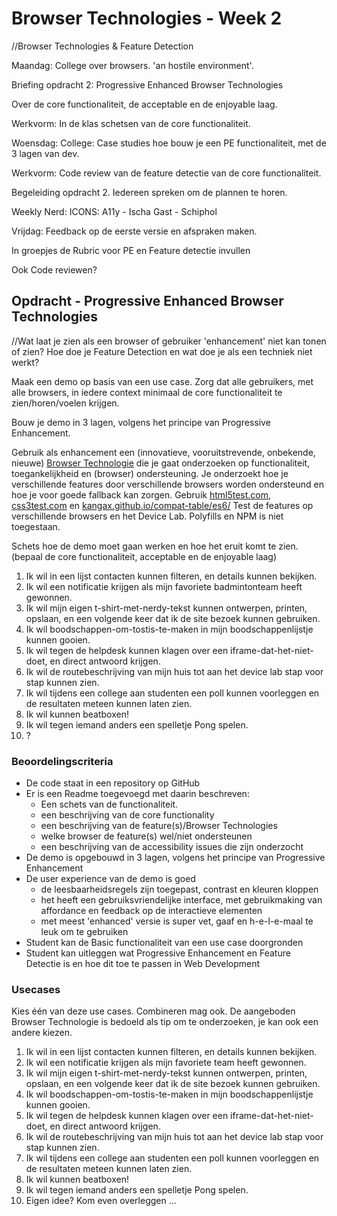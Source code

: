 # Browser Technologies - Week 2
//Browser Technologies & Feature Detection


Maandag: College over browsers. 'an hostile environment'.

Briefing opdracht 2: Progressive Enhanced Browser Technologies

Over de core functionaliteit, de acceptable en de enjoyable laag.

Werkvorm: In de klas schetsen van de core functionaliteit.

Woensdag:
College: Case studies hoe bouw je een PE functionaliteit, met de 3 lagen van dev.

Werkvorm: Code review van de feature detectie van de core functionaliteit.

Begeleiding opdracht 2. Iedereen spreken om de plannen te horen.

Weekly Nerd: ICONS: A11y - Ischa Gast - Schiphol

Vrijdag:
Feedback op de eerste versie en afspraken maken.

In groepjes de Rubric voor PE en Feature detectie invullen

Ook Code reviewen?



## Opdracht - Progressive Enhanced Browser Technologies
//Wat laat je zien als een browser of gebruiker 'enhancement' niet kan tonen of zien? Hoe doe je Feature Detection en wat doe je als een techniek niet werkt?

Maak een demo op basis van een use case. Zorg dat alle gebruikers, met alle browsers, in iedere context minimaal de core functionaliteit te zien/horen/voelen krijgen.

Bouw je demo in 3 lagen, volgens het principe van Progressive Enhancement.

Gebruik als enhancement een (innovatieve, vooruitstrevende, onbekende, nieuwe) [Browser Technologie](https://platform.html5.org) die je gaat onderzoeken op functionaliteit, toegankelijkheid en (browser) ondersteuning. Je onderzoekt hoe je verschillende features door verschillende browsers worden ondersteund en hoe je voor goede fallback kan zorgen. Gebruik [html5test.com](https://html5test.com), [css3test.com](http://css3test.com) en [kangax.github.io/compat-table/es6/](https://kangax.github.io/compat-table/es6/)
Test de features op verschillende browsers en het Device Lab. Polyfills en NPM is niet toegestaan.


Schets hoe de demo moet gaan werken en hoe het eruit komt te zien. (bepaal de core functionaliteit, acceptable en de enjoyable laag)




1. Ik wil in een lijst contacten kunnen filteren, en details kunnen bekijken.
2. Ik wil een notificatie krijgen als mijn favoriete badmintonteam heeft gewonnen.
3. Ik wil mijn eigen t-shirt-met-nerdy-tekst kunnen ontwerpen, printen, opslaan, en een volgende keer dat ik de site bezoek kunnen gebruiken.
4. Ik wil boodschappen-om-tostis-te-maken in mijn boodschappenlijstje kunnen gooien.
5. Ik wil tegen de helpdesk kunnen klagen over een iframe-dat-het-niet-doet, en direct antwoord krijgen.
6. Ik wil de routebeschrijving van mijn huis tot aan het device lab stap voor stap kunnen zien.
7. Ik wil tijdens een college aan studenten een poll kunnen voorleggen en de resultaten meteen kunnen laten zien.
8. Ik wil kunnen beatboxen!
9. Ik wil tegen iemand anders een spelletje Pong spelen.
10. ?




### Beoordelingscriteria

  - De code staat in een repository op GitHub
  - Er is een Readme toegevoegd met daarin beschreven:
    - Een schets van de functionaliteit.
    - een beschrijving van de core functionality
    - een beschrijving van de feature(s)/Browser Technologies
    - welke browser de feature(s) wel/niet ondersteunen
    - een beschrijving van de accessibility issues die zijn onderzocht
  - De demo is opgebouwd in 3 lagen, volgens het principe van Progressive Enhancement
  - De user experience van de demo is goed
    - de leesbaarheidsregels zijn toegepast, contrast en kleuren kloppen
    - het heeft een gebruiksvriendelijke interface, met gebruikmaking van affordance en feedback op de interactieve elementen
    - met meest 'enhanced' versie is super vet, gaaf en h-e-l-e-maal te leuk om te gebruiken
  - Student kan de Basic functionaliteit van een use case doorgronden
  - Student kan uitleggen wat Progressive Enhancement en Feature Detectie is en hoe dit toe te passen in Web Development


  ### Usecases
  Kies één van deze use cases. Combineren mag ook. De aangeboden Browser Technologie is bedoeld als tip om te onderzoeken, je kan ook een andere kiezen.
  1. Ik wil in een lijst contacten kunnen filteren, en details kunnen bekijken.
  2. Ik wil een notificatie krijgen als mijn favoriete team heeft gewonnen.
  3. Ik wil mijn eigen t-shirt-met-nerdy-tekst kunnen ontwerpen, printen, opslaan, en een volgende keer dat ik de site bezoek kunnen gebruiken.
  4. Ik wil boodschappen-om-tostis-te-maken in mijn boodschappenlijstje kunnen gooien.
  5. Ik wil tegen de helpdesk kunnen klagen over een iframe-dat-het-niet-doet, en direct antwoord krijgen.
  6. Ik wil de routebeschrijving van mijn huis tot aan het device lab stap voor stap kunnen zien.
  7. Ik wil tijdens een college aan studenten een poll kunnen voorleggen en de resultaten meteen kunnen laten zien.
  8. Ik wil kunnen beatboxen!
  9. Ik wil tegen iemand anders een spelletje Pong spelen.
  10. Eigen idee? Kom even overleggen ...
